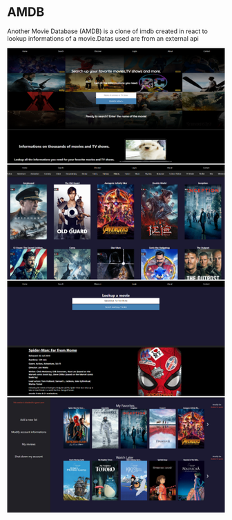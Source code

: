 # AMDB
Another Movie Database (AMDB) is a clone of imdb created in react to lookup informations of a movie.Datas used are from an external api

![app image1](https://github.com/jj0309/portfolio/blob/master/contentData/ProjectImg/amdb/movie1.png)
![app image2](https://github.com/jj0309/portfolio/blob/master/contentData/ProjectImg/amdb/movie2.png)
![app image3](https://github.com/jj0309/portfolio/blob/master/contentData/ProjectImg/amdb/movie3.png)
![app image4](https://github.com/jj0309/portfolio/blob/master/contentData/ProjectImg/amdb/movie4.png)
